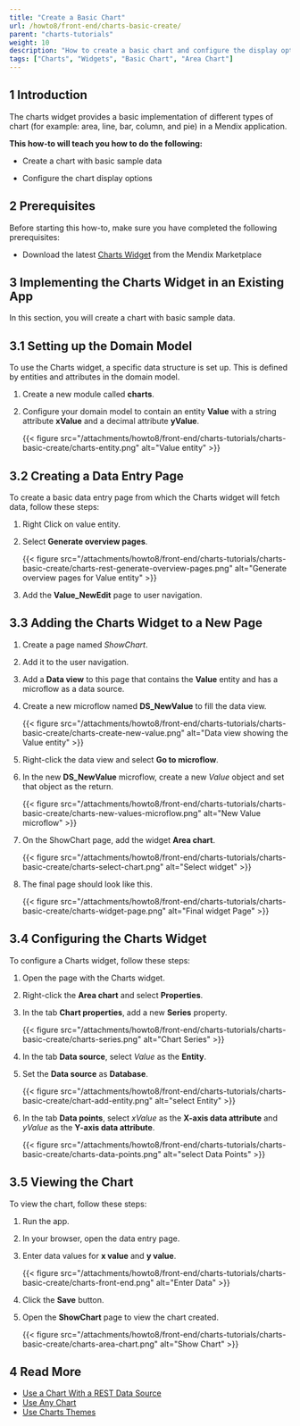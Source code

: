 ```yaml
---
title: "Create a Basic Chart"
url: /howto8/front-end/charts-basic-create/
parent: "charts-tutorials"
weight: 10
description: "How to create a basic chart and configure the display options"
tags: ["Charts", "Widgets", "Basic Chart", "Area Chart"]
---
```


## 1 Introduction

The charts widget provides a basic implementation of different types of chart (for example: area, line, bar, column, and pie) in a Mendix application.

**This how-to will teach you how to do the following:**

* Create a chart with basic sample data

* Configure the chart display options

## 2 Prerequisites

Before starting this how-to, make sure you have completed the following prerequisites:

* Download the latest [Charts Widget](/appstore/widgets/charts/) from the Mendix Marketplace

## 3 Implementing the Charts Widget in an Existing App

In this section, you will create a chart with basic sample data.

## 3.1 Setting up the Domain Model

To use the Charts widget, a specific data structure is set up. This is defined by entities and attributes in the domain model.

1. Create a new module called **charts**.

2. Configure your domain model to contain an entity **Value** with a string attribute **xValue** and a decimal attribute **yValue**.

    {{< figure src="/attachments/howto8/front-end/charts-tutorials/charts-basic-create/charts-entity.png" alt="Value entity" >}}

## 3.2 Creating a Data Entry Page

To create a basic data entry page from which the Charts widget will fetch data, follow these steps:

1. Right Click on value entity.

2. Select **Generate overview pages**.

    {{< figure src="/attachments/howto8/front-end/charts-tutorials/charts-basic-create/charts-rest-generate-overview-pages.png" alt="Generate overview pages for Value entity" >}}

3. Add the **Value_NewEdit** page to user navigation.

## 3.3 Adding the Charts Widget to a New Page

1. Create a page named *ShowChart*.

2. Add it to the user navigation.

3. Add a **Data view** to this page that contains the **Value** entity and has a microflow as a data source.

4. Create a new microflow named **DS_NewValue** to fill the data view.

    {{< figure src="/attachments/howto8/front-end/charts-tutorials/charts-basic-create/charts-create-new-value.png" alt="Data view showing the Value entity" >}}

5. Right-click the data view and select **Go to microflow**.

6. In the new **DS_NewValue** microflow, create a new *Value* object and set that object as the return.

    {{< figure src="/attachments/howto8/front-end/charts-tutorials/charts-basic-create/charts-new-values-microflow.png" alt="New Value microflow" >}}

7. On the ShowChart page, add the widget **Area chart**.

    {{< figure src="/attachments/howto8/front-end/charts-tutorials/charts-basic-create/charts-select-chart.png" alt="Select widget" >}}

8. The final page should look like this.

    {{< figure src="/attachments/howto8/front-end/charts-tutorials/charts-basic-create/charts-widget-page.png" alt="Final widget Page" >}}

## 3.4 Configuring the Charts Widget

To configure a Charts widget, follow these steps:

1. Open the page with the Charts widget.

2. Right-click the **Area chart** and select **Properties**.

3. In the tab **Chart properties**, add a new **Series** property.

    {{< figure src="/attachments/howto8/front-end/charts-tutorials/charts-basic-create/charts-series.png" alt="Chart Series" >}}

4. In the tab **Data source**, select *Value* as the **Entity**.

5. Set the **Data source** as **Database**.

    {{< figure src="/attachments/howto8/front-end/charts-tutorials/charts-basic-create/chart-add-entity.png" alt="select Entity" >}}

6. In the tab **Data points**, select *xValue* as the **X-axis data attribute** and *yValue* as the **Y-axis data attribute**.

    {{< figure src="/attachments/howto8/front-end/charts-tutorials/charts-basic-create/charts-data-points.png" alt="select Data Points" >}}

## 3.5 Viewing the Chart

To view the chart, follow these steps:

1. Run the app.

2. In your browser, open the data entry page.

3. Enter data values for **x value** and **y value**.

    {{< figure src="/attachments/howto8/front-end/charts-tutorials/charts-basic-create/charts-front-end.png" alt="Enter Data" >}}

4. Click the **Save** button.

5. Open the **ShowChart** page to view the chart created.

    {{< figure src="/attachments/howto8/front-end/charts-tutorials/charts-basic-create/charts-area-chart.png" alt="Show Chart" >}}

## 4 Read More

* [Use a Chart With a REST Data Source](/howto8/front-end/charts-basic-rest/)
* [Use Any Chart](/howto8/front-end/charts-any-usage/)
* [Use Charts Themes](/howto8/front-end/charts-theme/)
